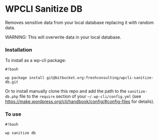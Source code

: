 # WPCLI Sanitize DB #

Removes sensitive data from your local database replacing it with random data.

WARNING: This will overwrite data in your local database.


### Installation ###

To install as a wp-cli package:

```
#!bash

wp package install git@bitbucket.org:freshconsulting/wpcli-sanitize-db.git
```

Or to install manually clone this repo and add the path to the `sanitize-db.php` file to the `require` section of your `~/.wp-cli/config.yml` (see https://make.wordpress.org/cli/handbook/config/#config-files for details).


### To use ###

```
#!bash

wp sanitize db
```
